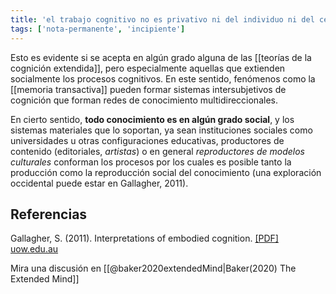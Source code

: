 ```yaml
---
title: 'el trabajo cognitivo no es privativo ni del individuo ni del cerebro'
tags: ['nota-permanente', 'incipiente']
---
```


Esto es evidente si se acepta en algún grado alguna de las [[teorías de la cognición extendida]], pero especialmente aquellas que extienden socialmente los procesos cognitivos. En este sentido, fenómenos como la [[memoria transactiva]] pueden formar sistemas intersubjetivos de cognición que forman redes de conocimiento multidireccionales.

En cierto sentido, **todo conocimiento es en algún grado social**, y los sistemas materiales que lo soportan, ya sean instituciones sociales como universidades u otras configuraciones educativas, productores de contenido (editoriales, *artistas*) o en general *reproductores de modelos culturales* conforman los procesos por los cuales es posible tanto la producción como la reproducción social del conocimiento (una exploración occidental puede estar en Gallagher, 2011).

## Referencias

Gallagher, S. (2011). Interpretations of embodied cognition. [\[PDF\] uow.edu.au](https://scholar.google.com/scholar_url?url=http://ro.uow.edu.au/cgi/viewcontent.cgi%253Farticle%253D2378%2526context%253Dlhapapers&hl=es&sa=T&oi=gsb-gga&ct=res&cd=0&d=3263484140916737857&ei=Ys3FX9ODPdG1mAHK6q_4Ag&scisig=AAGBfm33NECwo9ImCWnY0t5-zp6iJ1pB9g)

Mira una discusión en [[@baker2020extendedMind|Baker(2020) The Extended Mind]]
